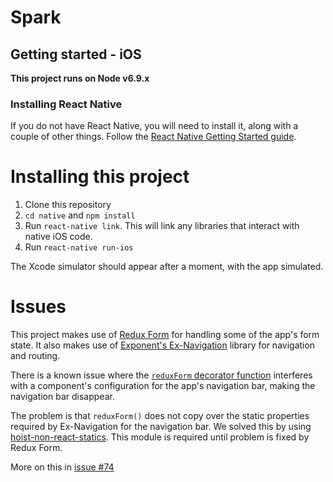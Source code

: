 # Spark

## Getting started - iOS

**This project runs on Node v6.9.x**

### Installing React Native
If you do not have React Native, you will need to install it, along with a couple of other things.  Follow the [React Native Getting Started guide](https://facebook.github.io/react-native/docs/getting-started.html#content).


# Installing this project
1. Clone this repository
2. `cd native` and `npm install`
3. Run `react-native link`. This will link any libraries that interact with native iOS code.
4. Run `react-native run-ios`

The Xcode simulator should appear after a moment, with the app simulated.

# Issues
This project makes use of [Redux Form](http://redux-form.com/6.4.3/) for handling some of the app's form state.  It also makes use of [Exponent's Ex-Navigation](https://github.com/exponent/ex-navigation) library for navigation and routing.

There is a known issue where the [`reduxForm` decorator function](http://redux-form.com/6.4.3/docs/api/ReduxForm.md/) interferes with a component's configuration for the app's navigation bar, making the navigation bar disappear.

The problem is that `reduxForm()` does not copy over the static properties required by Ex-Navigation for the navigation bar.  We solved this by using [hoist-non-react-statics](https://github.com/mridgway/hoist-non-react-statics).  This module is required until problem is fixed by Redux Form.

More on this in [issue #74](https://github.com/DRDD2016/native/issues/74)
